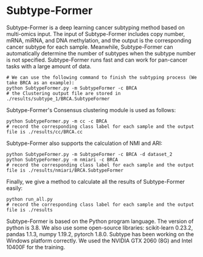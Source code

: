 # Subtype-Former
Subtype-Former is a deep learning cancer subtyping method based on multi-omics input. The input of Subtype-Former includes copy number, mRNA, miRNA, and DNA methylation, and the output is the corresponding cancer subtype for each sample. Meanwhile, Subtype-Former can automatically determine the number of subtypes when the subtype number is not specified. Subtype-Former runs fast and can work for pan-cancer tasks with a large amount of data.
```{r}
# We can use the following command to finish the subtyping process (We take BRCA as an example): 
python SubtypeFormer.py -m SubtypeFormer -c BRCA   
# the Clustering output file are stored in ./results/subtype_1/BRCA.SubtypeFormer  
```

Subtype-Former's Consensus clustering module is used as follows:  
```{r}
python SubtypeFormer.py -m cc -c BRCA
# record the corresponding class label for each sample and the output file is ./results/cc/BRCA.cc
```

Subtype-Former also supports the calculation of NMI and ARI: 
```{r}
python SubtypeFormer.py -m SubtypeFormer -c BRCA -d dataset_2
python SubtypeFormer.py -m nmiari -c BRCA
# record the corresponding class label for each sample and the output file is ./results/nmiari/BRCA.SubtypeFormer
```

Finally, we give a method to calculate all the results of Subtype-Former easily: 
```{r}
python run_all.py
# record the corresponding class label for each sample and the output file is ./results
```

Subtype-Former is based on the Python program language. The version of python is 3.8. We also use some open-source libraries: scikit-learn 0.23.2, pandas 1.1.3, numpy 1.19.2, pytorch 1.8.0. Subtype has been working on the Windows platform correctly. We used the NVIDIA GTX 2060 (8G) and Intel 10400F for the training.
